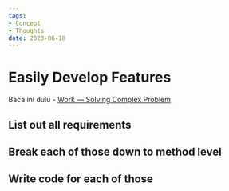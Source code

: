 ```yaml
---
tags:
- Concept
- Thoughts
date: 2023-06-10
---
```


# Easily Develop Features

Baca ini dulu - [Work — Solving Complex Problem](/Work/Work%20%E2%80%94%20Solving%20Complex%20Problem.md)

## List out all requirements


## Break each of those down to method level


## Write code for each of those


